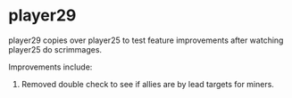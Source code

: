 # player29

player29 copies over player25 to test feature improvements after watching player25 do scrimmages.

Improvements include:

1. Removed double check to see if allies are by lead targets for miners.